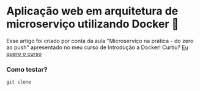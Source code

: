 # Aplicação web em arquitetura de microserviço utilizando Docker 🐳

Esse artigo foi criado por conta da aula "Microserviço na prática - do zero ao push" apresentado no meu curso de Introdução a Docker! Curtiu?
[Eu quero o curso](http://bit.ly/cursoAprendaDockerdoZero)

### Como testar?

	git clone
